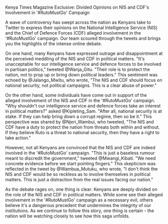 Kenya Times Magazine Exclusive: Divided Opinions on NIS and CDF's Involvement in '#RutoMustGo' Campaign

A wave of controversy has swept across the nation as Kenyans take to Twitter to express their opinions on the National Intelligence Service (NIS) and the Chief of Defence Forces (CDF) alleged involvement in the '#RutoMustGo' campaign. Our team scoured through the tweets and brings you the highlights of the intense online debate.

On one hand, many Kenyans have expressed outrage and disappointment at the perceived meddling of the NIS and CDF in political matters. "It's unacceptable for our intelligence service and defence forces to be involved in partisan politics," tweeted @Wanja_Gitu. "Their role is to protect the nation, not to prop up or bring down political leaders." This sentiment was echoed by @Jalango_Mwitu, who wrote, "The NIS and CDF should focus on national security, not political campaigns. This is a clear abuse of power."

On the other hand, some individuals have come out in support of the alleged involvement of the NIS and CDF in the '#RutoMustGo' campaign. "Why shouldn't our intelligence service and defence forces take an interest in political matters?" asked @Kipleting_Sam. "After all, national security is at stake. If they can help bring down a corrupt regime, then so be it." This perspective was shared by @Njeri_Wambui, who tweeted, "The NIS and CDF have a duty to protect the nation from threats both within and without. If they believe Ruto is a threat to national security, then they have a right to take action."

However, not all Kenyans are convinced that the NIS and CDF are indeed involved in the '#RutoMustGo' campaign. "This is just a baseless rumour meant to discredit the government," tweeted @Mwangi_Kibati. "We need concrete evidence before we start pointing fingers." This skepticism was reflected in the tweet by @Wambua_Mutuku, who wrote, "I don't think the NIS and CDF would be so reckless as to involve themselves in political matters. This is just a distraction from the real issues facing our nation."

As the debate rages on, one thing is clear: Kenyans are deeply divided on the role of the NIS and CDF in political matters. While some see their alleged involvement in the '#RutoMustGo' campaign as a necessary evil, others believe it's a dangerous precedent that undermines the integrity of our institutions. As we continue to follow this story, one thing is certain - the nation will be watching closely to see how this saga unfolds.